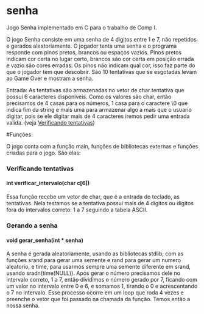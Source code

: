 # senha
Jogo Senha implementado em C para o trabalho de Comp I.

O jogo Senha consiste em uma senha de 4 digitos entre 1 e 7, não repetidos e gerados aleatoriamente.
O jogador tenta uma senha e o programa responde com pinos pretos, brancos ou espaços vazios. Pinos pretos indicam cor certa no lugar certo, brancos são cor certa em posição errada e vazio são cores erradas. Os pinos não indicam qual cor, isso faz parte do que o jogador tem que descobrir. São 10 tentativas que se esgotadas levam ao Game Over e mostram a senha.

Entrada:
	As tentativas são armazenadas no vetor de char tentativa que possui 6 caracteres disponiveis. Como os valores são char, então precisamos de 4 casas para os números, 1 casa para o caractere \0 que indica fim da string e mais uma para armazenar algo a mais que o usuario digitar, pois se ele digitar mais de 4 caracteres iremos pedir uma entrada valida. (veja [Verificando tentativas](#verificando-tentativas))

#Funções:

O jogo conta com a função main, funções de bibliotecas externas e funções criadas para o jogo. São elas:

### Verificando tentativas
#### int verificar_intervalo(char c[6])

Essa função recebe um vetor de char, que é a entrada do teclado, as tentativas. Nela testamos se a tentativa possui mais de 4 digitos ou digitos fora do intervalos correto: 1 a 7 seguindo a tabela ASCII.

### Gerando a senha
#### void gerar_senha(int * senha)

A senha é gerada aleatoriamente, usando as bibliotecas stdlib, com as funções srand para gerar uma semente e rand para gerar um numero aleatorio, e time, para usarmos sempre uma semente diferente em srand, usando sradn(time(NULL)).
Após gerar o número precisamos dele no intervalo correto, 1 a 7, então dividimos o número gerado por 7, ficando com um valor no intervalo entre 0 e 6, e somamos 1, tirando o 0 e acrescentando o 7 no intervalo.
Esse processo ocorre em um loop que roda 4 vezes e preenche o vetor que foi passado na chamada da função. Temos então a nossa senha. 

		
		
		
		
		
		
		
		
		
		
